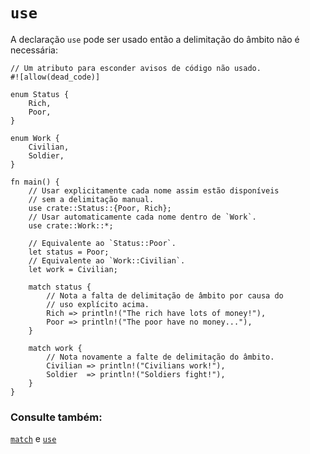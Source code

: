 # `use`

A declaração `use` pode ser usado então a delimitação do âmbito não é necessária:

```rust,editable
// Um atributo para esconder avisos de código não usado.
#![allow(dead_code)]

enum Status {
    Rich,
    Poor,
}

enum Work {
    Civilian,
    Soldier,
}

fn main() {
    // Usar explicitamente cada nome assim estão disponíveis
    // sem a delimitação manual.
    use crate::Status::{Poor, Rich};
    // Usar automaticamente cada nome dentro de `Work`.
    use crate::Work::*;

    // Equivalente ao `Status::Poor`.
    let status = Poor;
    // Equivalente ao `Work::Civilian`.
    let work = Civilian;

    match status {
        // Nota a falta de delimitação de âmbito por causa do
        // uso explícito acima.
        Rich => println!("The rich have lots of money!"),
        Poor => println!("The poor have no money..."),
    }

    match work {
        // Nota novamente a falte de delimitação do âmbito.
        Civilian => println!("Civilians work!"),
        Soldier  => println!("Soldiers fight!"),
    }
}
```

### Consulte também:

[`match`][match] e [`use`][use] 

[use]: ../../mod/use.md
[match]: ../../flow_control/match.md

